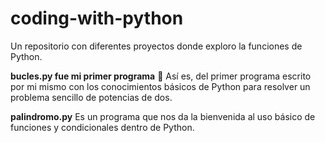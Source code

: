 # coding-with-python
Un repositorio con diferentes proyectos donde exploro la funciones de Python. 

**bucles.py fue mi primer programa** 🤩
Así es, del primer programa escrito por mi mismo con los conocimientos básicos de Python para resolver un problema sencillo de potencias de dos. 

**palindromo.py**
Es un programa que nos da la bienvenida al uso básico de funciones y condicionales dentro de Python. 
